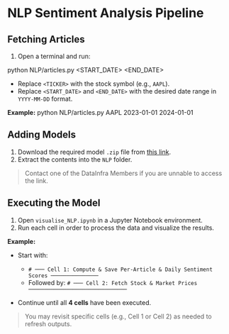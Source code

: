 # NLP Sentiment Analysis Pipeline

## Fetching Articles

1. Open a terminal and run:

python NLP/articles.py <TICKER> <START_DATE> <END_DATE>

- Replace `<TICKER>` with the stock symbol (e.g., `AAPL`).
- Replace `<START_DATE>` and `<END_DATE>` with the desired date range in `YYYY-MM-DD` format.

**Example:**
python NLP/articles.py AAPL 2023-01-01 2024-01-01


## Adding Models

1. Download the required model `.zip` file from [this link]( https://drive.google.com/drive/u/4/folders/1v7NjSuyFq4CTIctrw1bSv13JzkkMg1l8).
2. Extract the contents into the `NLP` folder.

> Contact one of the DataInfra Members if you are unnable to access the link.

## Executing the Model

1. Open `visualise_NLP.ipynb` in a Jupyter Notebook environment.
2. Run each cell in order to process the data and visualize the results. 

**Example:**

- Start with:
  - `# ─── Cell 1: Compute & Save Per-Article & Daily Sentiment Scores ───────────────`
  - Followed by: `# ─── Cell 2: Fetch Stock & Market Prices ───────────────────────────────`

- Continue until all **4 cells** have been executed.

> You may revisit specific cells (e.g., Cell 1 or Cell 2) as needed to refresh outputs.